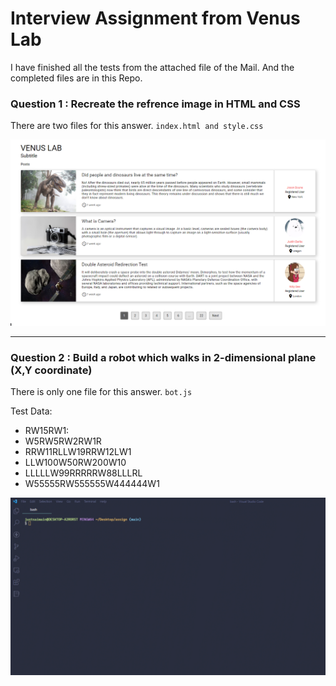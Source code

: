 # Interview Assignment from Venus Lab

I have finished all the tests from the attached file of the Mail. And the completed files are in this Repo.

### Question 1 : Recreate the refrence image in HTML and CSS

There are two files for this answer. `index.html and style.css`

![Venus Lab Website HTML/CSS Test](/src/venus_lab.png)

---

### Question 2 : Build a robot which walks in 2-dimensional plane (X,Y coordinate)

There is only one file for this answer. `bot.js`

Test Data:

-   RW15RW1:
-   W5RW5RW2RW1R
-   RRW11RLLW19RRW12LW1
-   LLW100W50RW200W10
-   LLLLLW99RRRRRW88LLLRL
-   W55555RW555555W444444W1

![Venus Lab Website HTML/CSS Test](/src/bot.gif)

